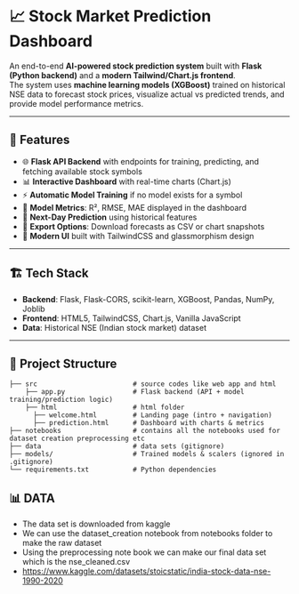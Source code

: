 # 📈 Stock Market Prediction Dashboard

An end-to-end **AI-powered stock prediction system** built with **Flask (Python backend)** and a **modern Tailwind/Chart.js frontend**.  
The system uses **machine learning models (XGBoost)** trained on historical NSE data to forecast stock prices, visualize actual vs predicted trends, and provide model performance metrics.

---

## 🚀 Features
- 🌐 **Flask API Backend** with endpoints for training, predicting, and fetching available stock symbols  
- 📊 **Interactive Dashboard** with real-time charts (Chart.js)  
- ⚡ **Automatic Model Training** if no model exists for a symbol  
- 🎯 **Model Metrics**: R², RMSE, MAE displayed in the dashboard  
- 🔮 **Next-Day Prediction** using historical features  
- 💾 **Export Options**: Download forecasts as CSV or chart snapshots  
- 🎨 **Modern UI** built with TailwindCSS and glassmorphism design  

---

## 🏗️ Tech Stack
- **Backend**: Flask, Flask-CORS, scikit-learn, XGBoost, Pandas, NumPy, Joblib  
- **Frontend**: HTML5, TailwindCSS, Chart.js, Vanilla JavaScript  
- **Data**: Historical NSE (Indian stock market) dataset  

---

## 📂 Project Structure
```plaintext
├── src                        # source codes like web app and html
    ├── app.py                 # Flask backend (API + model training/prediction logic)
    ├── html                   # html folder
      ├── welcome.html         # Landing page (intro + navigation)
      ├── prediction.html      # Dashboard with charts & metrics
├── notebooks                  # contains all the notebooks used for dataset creation preprocessing etc
├── data                       # data sets (gitignore)
├── models/                    # Trained models & scalers (ignored in .gitignore)
└── requirements.txt           # Python dependencies

```
## 📊 DATA
- The data set is downloaded from kaggle
- We can use the dataset_creation notebook from notebooks folder to make the raw dataset
- Using the preprocessing note book we can make our final data set which is the nse_cleaned.csv
- https://www.kaggle.com/datasets/stoicstatic/india-stock-data-nse-1990-2020
